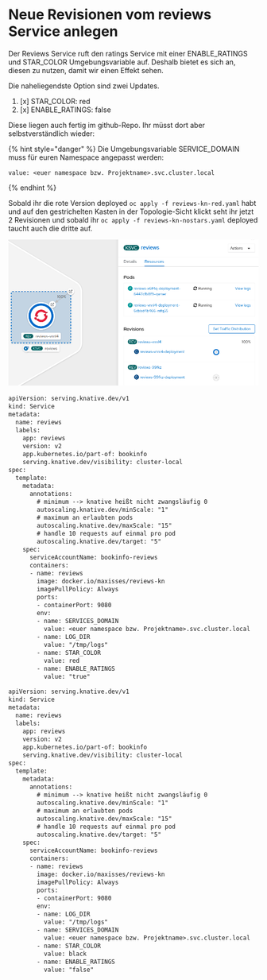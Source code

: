 # Neue Revisionen vom reviews Service anlegen

Der Reviews Service ruft den ratings Service mit einer ENABLE\_RATINGS und STAR\_COLOR Umgebungsvariable auf. Deshalb bietet es sich an, diesen zu nutzen, damit wir einen Effekt sehen.

Die naheliegendste Option sind zwei Updates.

1. [x] STAR\_COLOR: red
2. [x] ENABLE\_RATINGS: false

Diese liegen auch fertig im github-Repo. Ihr müsst dort aber selbstverständlich wieder:

{% hint style="danger" %}
Die Umgebungsvariable SERVICE\_DOMAIN muss für euren Namespace angepasst werden:

```text
value: <euer namespace bzw. Projektname>.svc.cluster.local
```
{% endhint %}

Sobald ihr die rote Version deployed `oc apply -f reviews-kn-red.yaml` habt und auf den gestrichelten Kasten in der Topologie-Sicht klickt seht ihr jetzt 2 Revisionen und sobald ihr `oc apply -f reviews-kn-nostars.yaml` deployed taucht auch die dritte auf.

![](../../../.gitbook/assets/image%20%28137%29.png)

```text
apiVersion: serving.knative.dev/v1
kind: Service
metadata:
  name: reviews
  labels:
    app: reviews
    version: v2
    app.kubernetes.io/part-of: bookinfo
    serving.knative.dev/visibility: cluster-local
spec:
  template:
    metadata:
      annotations:
        # minimum --> knative heißt nicht zwangsläufig 0
        autoscaling.knative.dev/minScale: "1"
        # maximum an erlaubten pods
        autoscaling.knative.dev/maxScale: "15"
        # handle 10 requests auf einmal pro pod
        autoscaling.knative.dev/target: "5"
    spec:
      serviceAccountName: bookinfo-reviews
      containers:
      - name: reviews
        image: docker.io/maxisses/reviews-kn
        imagePullPolicy: Always
        ports:
        - containerPort: 9080
        env:
        - name: SERVICES_DOMAIN
          value: <euer namespace bzw. Projektname>.svc.cluster.local
        - name: LOG_DIR
          value: "/tmp/logs"
        - name: STAR_COLOR
          value: red
        - name: ENABLE_RATINGS
          value: "true"
```

```text
apiVersion: serving.knative.dev/v1
kind: Service
metadata:
  name: reviews
  labels:
    app: reviews
    version: v2
    app.kubernetes.io/part-of: bookinfo
    serving.knative.dev/visibility: cluster-local
spec:
  template:
    metadata:
      annotations:
        # minimum --> knative heißt nicht zwangsläufig 0
        autoscaling.knative.dev/minScale: "1"
        # maximum an erlaubten pods
        autoscaling.knative.dev/maxScale: "15"
        # handle 10 requests auf einmal pro pod
        autoscaling.knative.dev/target: "5"
    spec:
      serviceAccountName: bookinfo-reviews
      containers:
      - name: reviews
        image: docker.io/maxisses/reviews-kn
        imagePullPolicy: Always
        ports:
        - containerPort: 9080
        env:
        - name: LOG_DIR
          value: "/tmp/logs"
        - name: SERVICES_DOMAIN
          value: <euer namespace bzw. Projektname>.svc.cluster.local
        - name: STAR_COLOR
          value: black
        - name: ENABLE_RATINGS
          value: "false"
```

